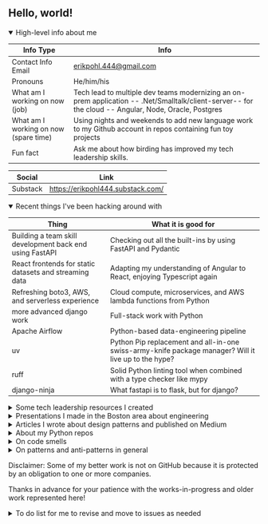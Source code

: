 ## Hello, world!

<details open=True>
<summary>High-level info about me</summary>

| Info Type                             | Info                                                                                                   |
|---------------------------------------|--------------------------------------------------------------------------------------------------------|
| Contact Info Email                    | erikpohl.444@gmail.com                                                                                |
| Pronouns                              | He/him/his                                                                                             |
| What am I working on now (job)        | Tech lead to multiple dev teams modernizing an on-prem application -- .Net/Smalltalk/client-server-- for the cloud -- Angular, Node, Oracle, Postgres         |
| What am I working on now (spare time) | Using nights and weekends to add new language work to my Github account in repos containing fun toy projects |
| Fun fact                              | Ask me about how birding has improved my tech leadership skills. |
  
| Social                                | Link                                                                                                   |
|---------------------------------------|--------------------------------------------------------------------------------------------------------|
| Substack                              | https://erikpohl444.substack.com/                                                                    |

</details>

<details open=True>
<summary>Recent things I've been hacking around with</summary>

| Thing                                                     | What it is good for                                                                                   | 
------------------------------------------------------------|-------------------------------------------------------------------------------------------------------|
| Building a team skill development back end using FastAPI  | Checking out all the built-ins by using FastAPI and Pydantic                                          |
| React frontends for static datasets and streaming data    | Adapting my understanding of Angular to React, enjoying Typescript again                              |
| Refreshing boto3, AWS, and serverless experience          | Cloud compute, microservices, and AWS lambda functions from Python                                    |
| more advanced django work                                 | Full-stack work with Python                                                                           |
| Apache Airflow                                            | Python-based data-engineering pipeline                                                                |
| uv                                                        | Python Pip replacement and all-in-one swiss-army-knife package manager?  Will it live up to the hype? |
| ruff                                                      | Solid Python linting tool when combined with a type checker like mypy                                 |
| django-ninja                                              | What fastapi is to flask, but for django?                                                             |
</details>

<details>
<summary>Some tech leadership resources I created</summary>

My substack account contains [examples](https://substack.com/@some1elsier/posts) of how I manage engineering efforts.
</details>

<details>
<summary>Presentations I made in the Boston area about engineering</summary>
  
|Name       |What|Where                     |When       |Link| 
|-----------|----|----------------------|-----------|-----------------------------------------------|
|Biting Gold|Ministry of Testing Meetup|Quickbase|Nov 7, 2018|[Biting Gold](https://docs.google.com/presentation/d/1c7S3ZZ7_UzlJCs_oPuLCGPQM3JjTAlATJ2s9OJ1roB8/edit?usp=sharing)|
|Hoodwink Your Tests With Test Doubles|Boston Software Crafters Meetup|Pluralsight|Aug 28, 2018|[Hoodwink Your Tests With Test Doubles](https://docs.google.com/presentation/d/1EuNuHP5g7si-qPXlpHszbiq1bqVhos5rSu4BblSMnkE/edit#slide=id.p)
|The Epic Battle Between Folklore and Engineering|Boston Software Crafters Meetup|Pluralsight|July 23, 2018|[The Epic Battle Between Folklore and Engineering](https://docs.google.com/presentation/d/e/2PACX-1vRLY_Poiz96wYNGYmTCTKRABlfZXWib8izX-2L9miRsyJogvQY5sawaxTz3d6jVp5TmpnIGO_XQP5In/pub?start=false&loop=false&delayms=3000&slide=id.p)|
|Building Unit Tests - Python Restful APIs|Boston Software Crafters Meetup|Pluralsight|June 26, 2018|[Building Unit Tests - Python Restful APIs](https://docs.google.com/presentation/d/1ffuQWDSuHviZQ4GmLbinrIoPAaK0_KEnDISujH3CPiU/edit?usp=sharing)|
|Java and Test Driven Development: Red, green, refactor|Boston Java Meetup|Pivotal|July 10, 2018|[Java and Test Driven Development: Red, green, refactor](https://docs.google.com/presentation/d/1H3vzyh9fj3OBj2amzsZgoVJdp9JXi2sJL0KGBfHe3_g/edit?usp=sharing)|
|Learn Go and GoLearn|Boston Golang Meetup|DataDog|May 1, 2018|[Learn Go and GoLearn](https://drive.google.com/file/d/1COIIzcWSzucPt-fDqRvG5m0GPcrJiLz1/view?pli=1)|
|Red, Green, Refactor: Test And Data Driven Development In Kotlin|Kotlin Office Hours Meetup|Intrepid Labs|April 12, 2018|[Red, Green, Refactor: Test and Data Driven Development in Kotlin](https://docs.google.com/presentation/d/1vP7VLHJwRjmIRtEm1TjCFd2vEMOEVYoGyij__LcFEJA/edit?usp=sharing)|
</details>

<details>
<summary>Articles I wrote about design patterns and published on Medium</summary>

* [Interpreter](https://medium.com/@erikpohl.444/everyones-guide-to-the-interpreter-design-pattern-c51698598dac)
* [Flyweight](https://medium.com/@erikpohl.444/everyones-guide-to-the-flyweight-design-pattern-46f88143617d)
* [Factory](https://medium.com/@erikpohl.444/everyones-guide-to-the-factory-method-design-pattern-dde0bfcb1e14)
* [Adapter](https://medium.com/@erikpohl.444/everyones-guide-to-the-adapter-design-pattern-78d55fbb513c)
* [Composite](https://medium.com/@erikpohl.444/everyones-guide-to-the-composite-design-pattern-434525c61edb)
* [Strategy](https://medium.com/@erikpohl.444/everyones-guide-to-the-strategy-design-pattern-3e4da6c827c6)
* [Observer](https://medium.com/@erikpohl.444/everyones-guide-to-the-observer-design-pattern-4661e08cbe0d)
* [Visitor](https://medium.com/@erikpohl.444/everyones-guide-to-the-visitor-design-pattern-690250a7c6a9)
* [Template](https://medium.com/@erikpohl.444/everyones-guide-to-the-template-method-design-pattern-870a60d8a78)
* [Bridge](https://medium.com/@erikpohl.444/everyones-guide-to-the-bridge-design-pattern-37ffc6957b40)
* [Builder](https://medium.com/@erikpohl.444/everyones-guide-to-the-builder-design-pattern-dbebb71840e9)
* [Abstract Factory](https://medium.com/@erikpohl.444/everyones-guide-to-the-abstract-factory-design-pattern-68b6ae5cb732)
* [Prototype](https://medium.com/@erikpohl.444/everyones-guide-to-the-prototype-design-pattern-2ab4be9ceaaa)
* [Chain of Responsibility](https://medium.com/@erikpohl.444/everyones-guide-to-the-chain-of-responsibility-design-pattern-f46f140f9d5a)
* [Command](https://medium.com/@erikpohl.444/everyones-guide-to-the-command-design-pattern-30946c4ff9fa)
* [State](https://medium.com/@erikpohl.444/everyones-guide-to-the-state-design-pattern-567625e8bb21)
* [Iterator](https://medium.com/@erikpohl.444/everyones-guide-to-the-iterator-design-pattern-645755ef5c68)
* [Proxy](https://medium.com/@erikpohl.444/everyones-guide-to-the-proxy-design-pattern-c9a8e652cde4)
* [Singleton](https://medium.com/@erikpohl.444/everyones-guide-to-the-singleton-design-pattern-27d8e36f8ab1)
* [Mediator](https://medium.com/@erikpohl.444/everyones-guide-to-the-mediator-design-pattern-51d8403ec17a)
* [Memento](https://medium.com/@erikpohl.444/everyones-guide-to-the-memento-design-pattern-95d4a0a9fbd0)
* [Decorator](https://medium.com/@erikpohl.444/everyones-guide-to-the-decorator-design-pattern-d32a7d64cab4)
* [Facade](https://medium.com/@erikpohl.444/everyones-guide-to-the-facade-design-pattern-c06233c610dd)
</details>



<details>
<summary>About my Python repos</summary>

  # Python Repositories Summary

## Pythons can move 1 mile per hour on the flat ground.

This is just one of many interesting things about pythons.

## This repo contains work at various stages of evolution

![Tools! Tools?](https://github.com/ErikPohl-Lot49-Projects/Erik-Pohl-Repo/blob/master/media/evolu.png "Tools! Tools?")


# Important disclaimer

- Don't assume code in the repos represents work which would pass a code review I help a team define, or which I'd implement myself.
- Standards differ, and I have worked within many different sets, helping to establish code standards, code-review methodologies, and to build on them.


<details>
  <summary>Pay no attention to the man behind the curtain</summary>
  
**Beginner work**
What you see here is some work I did a while back in Python, before I: 
* managed a team of Python engineers
* tooled technical implementations with enterprise customers onto a SaaS system in Python so I'd automate the difficult parts away-- allowing me to have more information to talk to the customers
* became a tech lead for a project involving a customer moving to the cloud from an on-prem system, one involving Angular and Node  

Back when I wrote these, I was quickly evolving my style from "able to solve complex problems in Python reliably" more towards "writing Python I'd submit for a production code review" or "Python I'd show a junior engineer when mentoring that person".

I'm was learning, researching Python-particular coding patterns (even learning from anti-patterns), to refine my code style.  [I am still learning!]
As time permits, I'd like to continue my work building on these.

</details>
<details><summary>Featured work</summary>

# Featured work
I'll make a list of featured work here.
</details>



</details>

<details>
  <summary>On code smells</summary>
# I know what code smells are

![Yoda doesn't like code smells](https://github.com/ErikPohl-Lot49-Projects/Erik-Pohl-Repo/blob/master/media/code_smell.jpg "Stinks it does.")

**_I don't like code smells._**  

On the job, I'm ever-vigilant about them.

I do this side-work because I love Python enough to spend my leisure time getting better at it.  

_Why do I have Python code up here with bad code smells?_

I want to demonstrate I can write a rough draft of Python code to do a variety of things, even if I write it hastily and promise to come back to a toy project to refactor it.

Some of this is Yoda-aged code for me!  I do come back periodically and clean it up, but my checklist for good code and a good repo is very long-- sometimes I find new projects to work on!

Some of this code is just downright experimental:

* Some code is made in such a way as to stretch out what the code does along different axis.  The early drafts are to get the code working, and the later drafts will make it conform to expectations more in how it does that thing.
* Some code was written deliberately hard in order to be a puzzle for my writing skills.  I learn from these anti-patterns: in constructing the code and recognizing why it would be difficult to maintain.

In other words, this is my sandbox.  You get a peek inside what I'm curious about.  I move very fast and break a lot of things here, since I have limited evening and weekend time to move this work forward.  I focus on getting to green, and sometimes that means the code is not refactored when you check in.

**Code is only partly measured by how it performs as expected-- it should communicate, tell a story.**  

That's what I do during my work-day.   I make sure code can ship: it produces the right results, it has quality, and it tells a story for anyone else who might pick it up.  

As a manager and as a tech lead, I apply the same level of vigilance to it as I have over time in all the languages I've worked, and I would address the code during a work day when I'm still fresh (have coffee / tea in me).  
</details>

<details>
  <summary>On patterns and anti-patterns in general</summary>
  
  But an engineering manager or tech lead looks at other patterns:
  
  - Communication patterns and anti-patterns
  - Organizational patterns and anti-patterns
  - Work process patterns and anti-patterns
  - People leadership patterns and anti-patterns

  I have a couple of decades learning these the hard way so that they are instinctual.  I love talking about them.  If you can't find a topic covered in my Substack, hit me up.
  
  I know each pattern is only a compass indicator: I don't let the perfect be the enemy of the good.  If any org could perfect itself overnight, we'd all be out jobs.
  
  **I know how to drive teams to iterate towards better places without preventing them from shipping software along the way.**
  
  </details>

Disclaimer:
Some of my better work is not on GitHub because it is protected by an obligation to one or more companies.

Thanks in advance for your patience with the works-in-progress and older work represented here!
<details>
  <summary>To do list for me to revise and move to issues as needed</summary>
  
- [ ] Move gists from old GitHub account to current one
- [ ] Standardize repos with best practices in Resources repo 

</details>
